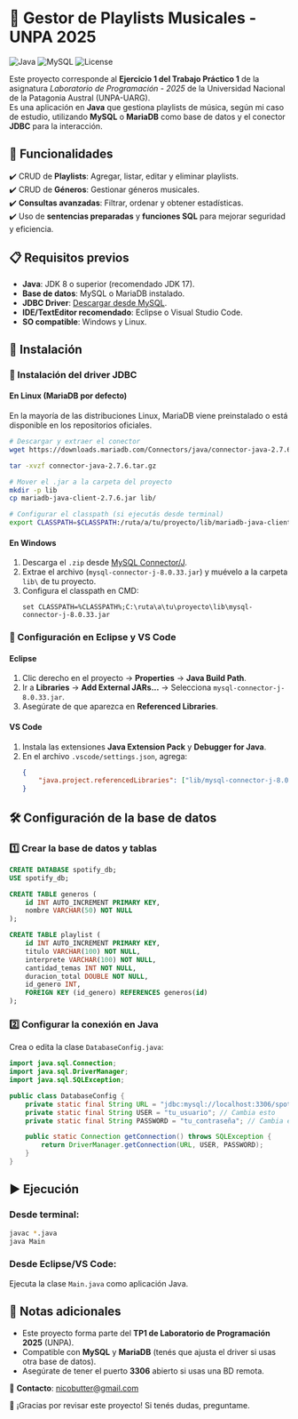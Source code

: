# 🎵 Gestor de Playlists Musicales - UNPA 2025 

![Java](https://img.shields.io/badge/Java-JDK%2017%2B-blue)
![MySQL](https://img.shields.io/badge/DB-MySQL%20%7C%20MariaDB-orange)
![License](https://img.shields.io/badge/License-MIT-green)

Este proyecto corresponde al **Ejercicio 1 del Trabajo Práctico 1** de la asignatura *Laboratorio de Programación - 2025* de la Universidad Nacional de la Patagonia Austral (UNPA-UARG).  
Es una aplicación en **Java** que gestiona playlists de música, según mi caso de estudio, utilizando **MySQL** o **MariaDB** como base de datos y el conector **JDBC** para la interacción.

## 📌 Funcionalidades

✔️ CRUD de **Playlists**: Agregar, listar, editar y eliminar playlists.  
✔️ CRUD de **Géneros**: Gestionar géneros musicales.  
✔️ **Consultas avanzadas**: Filtrar, ordenar y obtener estadísticas.  
✔️ Uso de **sentencias preparadas** y **funciones SQL** para mejorar seguridad y eficiencia.  

## 📋 Requisitos previos

- **Java**: JDK 8 o superior (recomendado JDK 17).
- **Base de datos**: MySQL o MariaDB instalado.
- **JDBC Driver**: [Descargar desde MySQL](https://dev.mysql.com/downloads/connector/j/).
- **IDE/TextEditor recomendado**: Eclipse o Visual Studio Code.
- **SO compatible**: Windows y Linux.

## 🔧 Instalación

### 🔹 Instalación del driver JDBC

#### En **Linux** (MariaDB por defecto)
En la mayoría de las distribuciones Linux, MariaDB viene preinstalado o está disponible en los repositorios oficiales.

```bash
# Descargar y extraer el conector
wget https://downloads.mariadb.com/Connectors/java/connector-java-2.7.6.tar.gz

tar -xvzf connector-java-2.7.6.tar.gz

# Mover el .jar a la carpeta del proyecto
mkdir -p lib
cp mariadb-java-client-2.7.6.jar lib/

# Configurar el classpath (si ejecutás desde terminal)
export CLASSPATH=$CLASSPATH:/ruta/a/tu/proyecto/lib/mariadb-java-client-2.7.6.jar
```

#### En **Windows**
1. Descarga el `.zip` desde [MySQL Connector/J](https://dev.mysql.com/downloads/connector/j/).  
2. Extrae el archivo (`mysql-connector-j-8.0.33.jar`) y muévelo a la carpeta `lib\` de tu proyecto.  
3. Configura el classpath en CMD:  
   ```batch
   set CLASSPATH=%CLASSPATH%;C:\ruta\a\tu\proyecto\lib\mysql-connector-j-8.0.33.jar
   ```

### 🔹 Configuración en Eclipse y VS Code

#### **Eclipse**
1. Clic derecho en el proyecto → **Properties** → **Java Build Path**.  
2. Ir a **Libraries** → **Add External JARs...** → Selecciona `mysql-connector-j-8.0.33.jar`.  
3. Asegúrate de que aparezca en **Referenced Libraries**.

#### **VS Code**
1. Instala las extensiones **Java Extension Pack** y **Debugger for Java**.  
2. En el archivo `.vscode/settings.json`, agrega:
   ```json
   {
       "java.project.referencedLibraries": ["lib/mysql-connector-j-8.0.33.jar"]
   }
   ```

## 🛠 Configuración de la base de datos

### **1️⃣ Crear la base de datos y tablas**

```sql
CREATE DATABASE spotify_db;
USE spotify_db;

CREATE TABLE generos (
    id INT AUTO_INCREMENT PRIMARY KEY,
    nombre VARCHAR(50) NOT NULL
);

CREATE TABLE playlist (
    id INT AUTO_INCREMENT PRIMARY KEY,
    titulo VARCHAR(100) NOT NULL,
    interprete VARCHAR(100) NOT NULL,
    cantidad_temas INT NOT NULL,
    duracion_total DOUBLE NOT NULL,
    id_genero INT,
    FOREIGN KEY (id_genero) REFERENCES generos(id)
);
```

### **2️⃣ Configurar la conexión en Java**

Crea o edita la clase `DatabaseConfig.java`:

```java
import java.sql.Connection;
import java.sql.DriverManager;
import java.sql.SQLException;

public class DatabaseConfig {
    private static final String URL = "jdbc:mysql://localhost:3306/spotify_db";
    private static final String USER = "tu_usuario"; // Cambia esto
    private static final String PASSWORD = "tu_contraseña"; // Cambia esto

    public static Connection getConnection() throws SQLException {
        return DriverManager.getConnection(URL, USER, PASSWORD);
    }
}
```

## ▶️ Ejecución

### Desde **terminal**:
```bash
javac *.java
java Main
```

### Desde **Eclipse/VS Code**:
Ejecuta la clase `Main.java` como aplicación Java.

## 📢 Notas adicionales

- Este proyecto forma parte del **TP1 de Laboratorio de Programación 2025** (UNPA).  
- Compatible con **MySQL** y **MariaDB** (tenés que ajusta el driver si usas otra base de datos).  
- Asegúrate de tener el puerto **3306** abierto si usas una BD remota.  

📧 **Contacto**: [nicobutter@gmail.com](mailto:nicobutter@gmail.com)  

🚀 ¡Gracias por revisar este proyecto! Si tenés dudas, preguntame. 
